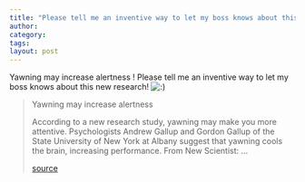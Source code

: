 ```yaml
---
title: "Please tell me an inventive way to let my boss knows about this new research that Yawning may increase alertness "
author:
category: 
tags: 
layout: post
---
```

Yawning may increase alertness ! Please tell me an inventive way to let my boss knows about this new research! <img src='http://www.rijiben.org/smilies/icon_smile.gif' alt=':)' class='wp-smiley' /> 

<blockquote>

Yawning may increase alertness



According to a new research study, yawning may make you more attentive. Psychologists Andrew Gallup and Gordon Gallup of the State University of New York at Albany suggest that yawning cools the brain, increasing performance. From New Scientist: …

<a href="http://www.boingboing.net/2007/07/02/yawning_may_increase.html">source</a>

</blockquote>

